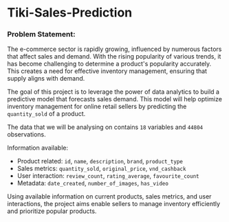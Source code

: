 # Tiki-Sales-Prediction

### Problem Statement: 

The e-commerce sector is rapidly growing, influenced by numerous factors that affect sales and demand. With the rising popularity of various trends, it has become challenging to determine a product's popularity accurately. This creates a need for effective inventory management, ensuring that supply aligns with demand.

The goal of this project is to leverage the power of data analytics to build a predictive model that forecasts sales demand. This model will help optimize inventory management for online retail sellers by predicting the `quantity_sold` of a product. 

The data that we will be analysing on contains `18` variables and `44804` observations.

Information available: 
* Product related: `id`, `name`, `description`, `brand`, `product_type`
* Sales metrics: `quantity_sold`, `original_price`, `vnd_cashback`
* User interaction: `review_count`, `rating_average`, `favourite_count`
* Metadata: `date_created`, `number_of_images`, `has_video`

Using available information on current products, sales metrics, and user interactions, the project aims enable sellers to manage inventory efficiently and prioritize popular products. 


